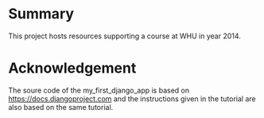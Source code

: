 # Summary

This project hosts resources supporting a course at WHU in year 2014.

# Acknowledgement

The soure code of the my_first_django_app is based on https://docs.djangoproject.com and the instructions given in the tutorial are also based on the same tutorial.

